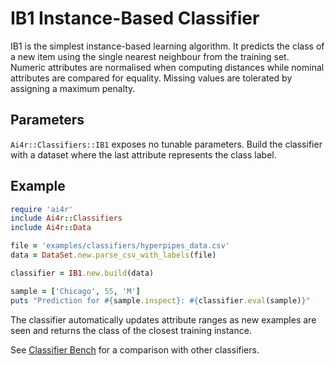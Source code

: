 
# IB1 Instance-Based Classifier

IB1 is the simplest instance-based learning algorithm. It predicts the class of a new item using the single nearest neighbour from the training set. Numeric attributes are normalised when computing distances while nominal attributes are compared for equality. Missing values are tolerated by assigning a maximum penalty.

## Parameters

`Ai4r::Classifiers::IB1` exposes no tunable parameters. Build the classifier with a dataset where the last attribute represents the class label.

## Example

```ruby
require 'ai4r'
include Ai4r::Classifiers
include Ai4r::Data

file = 'examples/classifiers/hyperpipes_data.csv'
data = DataSet.new.parse_csv_with_labels(file)

classifier = IB1.new.build(data)

sample = ['Chicago', 55, 'M']
puts "Prediction for #{sample.inspect}: #{classifier.eval(sample)}"
```

The classifier automatically updates attribute ranges as new examples are seen and returns the class of the closest training instance.

See [Classifier Bench](classifier_bench.md) for a comparison with other classifiers.


